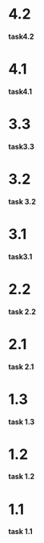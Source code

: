 # 4.2

**task4.2**

# 4.1

**task4.1**

# 3.3

**task3.3**

# 3.2

**task 3.2**

# 3.1

**task3.1**

# 2.2

**task 2.2**

# 2.1

**task 2.1**

# 1.3

**task 1.3**

# 1.2

**task 1.2**

# 1.1

**task 1.1**
